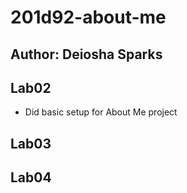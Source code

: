 # 201d92-about-me

## Author: Deiosha Sparks

## Lab02

- Did basic setup for About Me project

## Lab03

## Lab04
